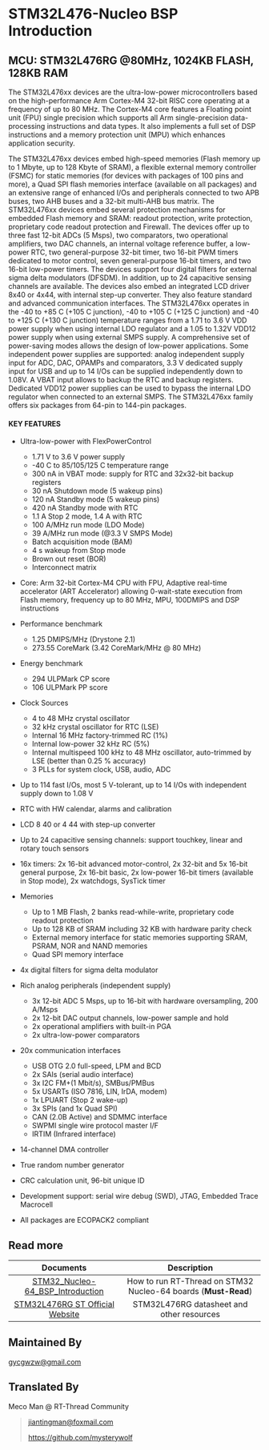 # STM32L476-Nucleo BSP Introduction

[](README_zh.md) 

## MCU: STM32L476RG @80MHz, 1024KB FLASH, 128KB RAM

The STM32L476xx devices are the ultra-low-power microcontrollers based on the high-performance Arm Cortex-M4 32-bit RISC core operating at a frequency of up to 80 MHz. The Cortex-M4 core features a Floating point unit (FPU) single precision which supports all Arm single-precision data-processing instructions and data types. It also implements a full set of DSP instructions and a memory protection unit (MPU) which enhances application security.

The STM32L476xx devices embed high-speed memories (Flash memory up to 1 Mbyte, up to 128 Kbyte of SRAM), a flexible external memory controller (FSMC) for static memories (for devices with packages of 100 pins and more), a Quad SPI flash memories interface (available on all packages) and an extensive range of enhanced I/Os and peripherals connected to two APB buses, two AHB buses and a 32-bit multi-AHB bus matrix.
The STM32L476xx devices embed several protection mechanisms for embedded Flash memory and SRAM: readout protection, write protection, proprietary code readout protection and Firewall.
The devices offer up to three fast 12-bit ADCs (5 Msps), two comparators, two operational amplifiers, two DAC channels, an internal voltage reference buffer, a low-power RTC, two general-purpose 32-bit timer, two 16-bit PWM timers dedicated to motor control, seven general-purpose 16-bit timers, and two 16-bit low-power timers. The devices support four digital filters for external sigma delta modulators (DFSDM).
In addition, up to 24 capacitive sensing channels are available. The devices also embed an integrated LCD driver 8x40 or 4x44, with internal step-up converter.
They also feature standard and advanced communication interfaces.
The STM32L476xx operates in the -40 to +85 C (+105 C junction), -40 to +105 C (+125 C junction) and -40 to +125 C (+130 C junction) temperature ranges from a 1.71 to 3.6 V VDD power supply when using internal LDO regulator and a 1.05 to 1.32V VDD12 power supply when using external SMPS supply. A comprehensive set of power-saving modes allows the design of low-power applications.
Some independent power supplies are supported: analog independent supply input for ADC, DAC, OPAMPs and comparators, 3.3 V dedicated supply input for USB and up to 14 I/Os can be supplied independently down to 1.08V. A VBAT input allows to backup the RTC and backup registers. Dedicated VDD12 power supplies can be used to bypass the internal LDO regulator when connected to an external SMPS.
The STM32L476xx family offers six packages from 64-pin to 144-pin packages.

#### KEY FEATURES

- Ultra-low-power with FlexPowerControl
  - 1.71 V to 3.6 V power supply
  - -40 C to 85/105/125 C temperature range
  - 300 nA in VBAT mode: supply for RTC and 32x32-bit backup registers
  - 30 nA Shutdown mode (5 wakeup pins)
  - 120 nA Standby mode (5 wakeup pins)
  - 420 nA Standby mode with RTC
  - 1.1 A Stop 2 mode, 1.4 A with RTC
  - 100 A/MHz run mode (LDO Mode)
  - 39 A/MHz run mode (@3.3 V SMPS Mode)
  - Batch acquisition mode (BAM)
  - 4 s wakeup from Stop mode
  - Brown out reset (BOR)
  - Interconnect matrix
- Core: Arm 32-bit Cortex-M4 CPU with FPU, Adaptive real-time accelerator (ART Accelerator) allowing 0-wait-state execution from Flash memory, frequency up to 80 MHz, MPU, 100DMIPS and DSP instructions
- Performance benchmark
  - 1.25 DMIPS/MHz (Drystone 2.1)
  - 273.55 CoreMark (3.42 CoreMark/MHz @ 80 MHz)
- Energy benchmark
  - 294 ULPMark CP score
  - 106 ULPMark PP score
- Clock Sources
  - 4 to 48 MHz crystal oscillator
  - 32 kHz crystal oscillator for RTC (LSE)
  - Internal 16 MHz factory-trimmed RC (1%)
  - Internal low-power 32 kHz RC (5%)
  - Internal multispeed 100 kHz to 48 MHz oscillator, auto-trimmed by LSE (better than 0.25 % accuracy)
  - 3 PLLs for system clock, USB, audio, ADC
- Up to 114 fast I/Os, most 5 V-tolerant, up to 14 I/Os with independent supply down to 1.08 V
- RTC with HW calendar, alarms and calibration
- LCD 8 40 or 4 44 with step-up converter
- Up to 24 capacitive sensing channels: support touchkey, linear and rotary touch sensors
- 16x timers: 2x 16-bit advanced motor-control, 2x 32-bit and 5x 16-bit general purpose, 2x 16-bit basic, 2x low-power 16-bit timers (available in Stop mode), 2x watchdogs, SysTick timer

- Memories
  - Up to 1 MB Flash, 2 banks read-while-write, proprietary code readout protection
  - Up to 128 KB of SRAM including 32 KB with hardware parity check
  - External memory interface for static memories supporting SRAM, PSRAM, NOR and NAND memories
  - Quad SPI memory interface
- 4x digital filters for sigma delta modulator
- Rich analog peripherals (independent supply)
  - 3x 12-bit ADC 5 Msps, up to 16-bit with hardware oversampling, 200 A/Msps
  - 2x 12-bit DAC output channels, low-power sample and hold
  - 2x operational amplifiers with built-in PGA
  - 2x ultra-low-power comparators
- 20x communication interfaces
  - USB OTG 2.0 full-speed, LPM and BCD
  - 2x SAIs (serial audio interface)
  - 3x I2C FM+(1 Mbit/s), SMBus/PMBus
  - 5x USARTs (ISO 7816, LIN, IrDA, modem)
  - 1x LPUART (Stop 2 wake-up)
  - 3x SPIs (and 1x Quad SPI)
  - CAN (2.0B Active) and SDMMC interface
  - SWPMI single wire protocol master I/F
  - IRTIM (Infrared interface)
- 14-channel DMA controller
- True random number generator
- CRC calculation unit, 96-bit unique ID
- Development support: serial wire debug (SWD), JTAG, Embedded Trace Macrocell
- All packages are ECOPACK2 compliant



## Read more

|                          Documents                           |                         Description                          |
| :----------------------------------------------------------: | :----------------------------------------------------------: |
| [STM32_Nucleo-64_BSP_Introduction](../docs/STM32_Nucleo-64_BSP_Introduction.md) | How to run RT-Thread on STM32 Nucleo-64 boards (**Must-Read**) |
| [STM32L476RG ST Official Website](https://www.st.com/en/microcontrollers-microprocessors/stm32l476rg.html#documentation) |          STM32L476RG datasheet and other resources           |



## Maintained By

<gycgwzw@gmail.com>



## Translated By

Meco Man @ RT-Thread Community

> jiantingman@foxmail.com 
>
> https://github.com/mysterywolf